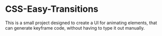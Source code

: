 # CSS-Easy-Transitions
This is a small project designed to create a UI for animating elements, that can generate keyframe code, without having to type it out manually.
